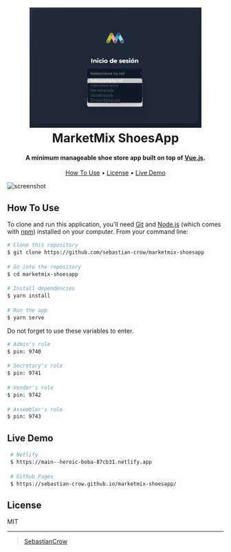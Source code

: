 <h1 align="center">
  <br>
  <a href="http://www.amitmerchant.com/electron-markdownify"><img src="./src/assets/img/LoginRol.jpeg" alt="Markdownify" width="400"></a>
  <br>
  MarketMix ShoesApp
  <br>
</h1>

<h4 align="center">A minimum manageable shoe store app built on top of <a href="https://vuejs.org" target="_blank">Vue.js</a>.</h4>

<p align="center">
  <a href="#how-to-use">How To Use</a> •
  <a href="#license">License</a> •
  <a href="#live-demo">Live Demo</a>
  
</p>

![screenshot](./src/assets/img/preview.gif)

## How To Use

To clone and run this application, you'll need [Git](https://git-scm.com) and [Node.js](https://nodejs.org/en/download/) (which comes with [npm](http://npmjs.com)) installed on your computer. From your command line:

```bash
# Clone this repository
$ git clone https://github.com/sebastian-crow/marketmix-shoesapp

# Go into the repository
$ cd marketmix-shoesapp

# Install dependencies
$ yarn install

# Run the app
$ yarn serve
```

Do not forget to use these variables to enter.

```bash
# Admin's role
$ pin: 9740

# Secretary's role
$ pin: 9741

# Vendor's role
$ pin: 9742

# Assembler's role
$ pin: 9743
```

## Live Demo

```bash
 # Netlify
 $ https://main--heroic-boba-87cb31.netlify.app
 
 # Github Pages
 $ https://sebastian-crow.github.io/marketmix-shoesapp/

```

## License

MIT

---

> [SebastianCrow](https://github.com/sebastian-crow) 
